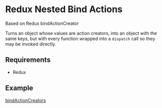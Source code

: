 # Redux Nested Bind Actions


Based on Redux bindActionCreator

Turns an object whose values are action creators, into an object with the same keys, but with every function wrapped into a `dispatch` call so they may be invoked directly.


## Requirements
* Redux


## Example


[bindActionCreators](http://redux.js.org/docs/api/bindActionCreators.html)
